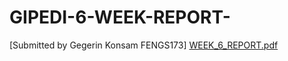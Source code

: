 # GIPEDI-6-WEEK-REPORT-
[Submitted by Gegerin Konsam FENGS173]
[WEEK_6_REPORT.pdf](https://github.com/Gegerin-Konsam/GIPEDI-6-WEEK-REPORT-/files/6713217/WEEK_6_REPORT.pdf)

